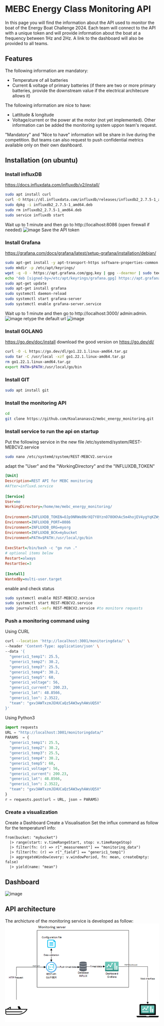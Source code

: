 # MEBC Energy Class Monitoring API

In this page you will find the information about the API used to monitor the boat of the Energy Boat Challenge 2024.
Each team will connect to the API with a unique token and will provide information about the boat at a frequency between 1Hz and 2Hz.
A link to the dashboard will also be provided to all teams.

## Features

The following information are mandatory:
- Temperature of all batteries
- Current & voltage of primary batteries (if there are two or more primary batteries, provide the downstream value if the electrical architecure allows it)

The following information are nice to have:
- Lattitude & longitude
- Voltage/current or the power at the motor (not yet implemented).
Other information can be added the monitoring system uppon team's request.

"Mandatory" and "Nice to have" information will be share in live during the competition.
But teams can also request to push confidential metrics available only on their own dashboard.

## Installation (on ubuntu)
### Install influxDB
https://docs.influxdata.com/influxdb/v2/install/
```sh
sudo apt install curl
curl -O https://dl.influxdata.com/influxdb/releases/influxdb2_2.7.5-1_amd64.deb
sudo dpkg -i influxdb2_2.7.5-1_amd64.deb
sudo rm influxdb2_2.7.5-1_amd64.deb
sudo service influxdb start
```
Wait up to 1 minute and then go to http://localhost:8086 (open firewall if needed)
![image](https://github.com/Koalananasv2/mebc_energy_monitoring/assets/152738791/594abd1e-8fa3-44b1-948b-e3cb999441f3)
Save the API token

### Install Grafana
https://grafana.com/docs/grafana/latest/setup-grafana/installation/debian/
```sh
sudo apt-get install -y apt-transport-https software-properties-common wget
sudo mkdir -p /etc/apt/keyrings/
wget -q -O - https://apt.grafana.com/gpg.key | gpg --dearmor | sudo tee /etc/apt/keyrings/grafana.gpg > /dev/null
echo "deb [signed-by=/etc/apt/keyrings/grafana.gpg] https://apt.grafana.com stable main" | sudo tee -a /etc/apt/sources.list.d/grafana.list
sudo apt-get update
sudo apt-get install grafana
sudo systemctl daemon-reload
sudo systemctl start grafana-server
sudo systemctl enable grafana-server.service
```
Wait up to 1 minute and then go to http://localhost:3000/
admin:admin.
![image](https://github.com/Koalananasv2/mebc_energy_monitoring/assets/152738791/533ddd72-4efc-4dd3-b2d8-ad4746ec511b)
retype the default url
![image](https://github.com/Koalananasv2/mebc_energy_monitoring/assets/152738791/49878eab-6934-49a9-8bf7-cc4972fa45ad)

### Install GOLANG
https://go.dev/doc/install
download the good version on https://go.dev/dl/
```sh
curl -O -L https://go.dev/dl/go1.22.1.linux-amd64.tar.gz
sudo tar -C /usr/local -xzf go1.22.1.linux-amd64.tar.gz
rm go1.22.1.linux-amd64.tar.gz
export PATH=$PATH:/usr/local/go/bin
```

### Install GIT
```sh
sudo apt install git
```

### Install the monitoring API
```sh
cd 
git clone https://github.com/Koalananasv2/mebc_energy_monitoring.git
```

### Install service to run the api on startup

Put the following service in the new file /etc/systemd/system/REST-MEBCV2.service
```sh
sudo nano /etc/systemd/system/REST-MEBCV2.service
 ```

adapt the "User" and the "WorkingDirectory" and the "INFLUXDB_TOKEN"
```ini
[Unit]
Description=REST API for MEBC monitoring
#After=influxd.service

[Service]
User=me
WorkingDirectory=/home/me/mebc_energy_monitoring/

Environment=INFLUXDB_TOKEN=OJp9NRWe8NrXQ7Y8YznO70OKhAc5m4hojEV4ygYqKZWyfSSirQyrRhuU55pmKRQX51LjwFBeiChOXUg-HWjbjA==
Environment=INFLUXDB_PORT=8086
Environment=INFLUXDB_ORG=myorg
Environment=INFLUXDB_BCK=mybucket
Environment=PATH=$PATH:/usr/local/go/bin

ExecStart=/bin/bash -c "go run ."
# optional items below
Restart=always
RestartSec=3

[Install]
WantedBy=multi-user.target
```
enable and check status
```sh
sudo systemctl enable REST-MEBCV2.service
sudo systemctl start REST-MEBCV2.service
sudo journalctl -xefu REST-MEBCV2.service #to monitore requests
```

### Push a monitoring command using
Using CURL
```sh
curl --location 'http://localhost:3001/monitoringdata/' \
--header 'Content-Type: application/json' \
--data '{
  "generic1_temp1": 25.5,
  "generic1_temp2": 30.2,
  "generic1_temp3": 25.5,
  "generic1_temp4": 30.2,
  "generic1_temp5": 60,
  "generic1_voltage": 56,
  "generic1_current": 200.23,
  "generic1_lat": 48.8566,
  "generic1_lon": 2.3522,
  "team": "gxv3AWTxzmJEHUCaQz5AW3wyhAWsUQ5X"
}'
```

Using Python3
```python
import requests
URL = "http://localhost:3001/monitoringdata/"
PARAMS  = {
  "generic1_temp1": 25.5,
  "generic1_temp2": 30.2,
  "generic1_temp3": 25.5,
  "generic1_temp4": 30.2,
  "generic1_temp5": 60,
  "generic1_voltage": 56,
  "generic1_current": 200.23,
  "generic1_lat": 48.8566,
  "generic1_lon": 2.3522,
  "team": "gxv3AWTxzmJEHUCaQz5AW3wyhAWsUQ5X"
}
r = requests.post(url = URL, json = PARAMS)
```

### Create a visualization
Create a Dashboard
Create a Visualisation
Set the influx command as follow for the temperature1 info:
```
from(bucket: "mybucket")
  |> range(start: v.timeRangeStart, stop: v.timeRangeStop)
  |> filter(fn: (r) => r["_measurement"] == "monitoring_data")
  |> filter(fn: (r) => r["_field"] == "generic1_temp1")
  |> aggregateWindow(every: v.windowPeriod, fn: mean, createEmpty: false)
  |> yield(name: "mean")
```

## Dashboard
![image](https://github.com/Koalananasv2/mebc_energy_monitoring/assets/152738791/9a236483-e518-4a14-beed-1ce56b7d07fb)


## API architecture
The archicture of the monitoring service is developed as follow:
![APIarchicture](https://github.com/Koalananasv2/mebc_energy_monitoring/blob/master/architecture.png?raw=true)
